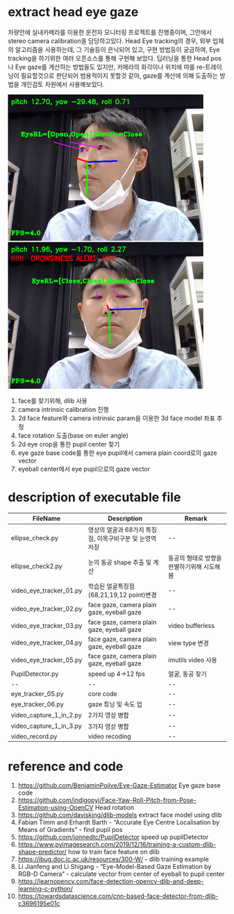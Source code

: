 # extract head eye gaze
차량안에 실내카메라를 이용한 운전자 모니터링 프로젝트를 진행중이며, 
그안에서 stereo camera calibration을 담당하고있다.
Head Eye tracking의 경우, 외부 업체의 알고리즘을 사용하는데,
그 기술등이 은닉되어 있고, 구현 방법등이 궁금하여, 
Eye tracking을 하기위한 여러 오픈소스를 통해 구현해 보았다.
딥러닝을 통한 Head pos나 Eye gaze를 계산하는 방법들도 있지만,
카메라의 화각이나 위치에 따를 re-트레이닝이 필요할것으로 판단되어
범용적이지 못할것 같아, gaze를 계산에 의해 도출하는 방법을 개인검토 차원에서 사용해보았다. 

<img  src = "./desc/out002.png" width="450"> <img  src = "./desc/out003.png" width="450"> 

1. face를 찾기위해, dlib 사용
2. camera intrinsic calibration 진행
2. 2d face feature와 camera intrinsic param을 이용한 3d face model 좌표 추정  
3. face rotation 도출(base on euler angle)
4. 2d eye crop을 통한 pupil center 찾기
5. eye gaze base code를 통한 eye pupil에서 camera plain coord로의 gaze vector
6. eyeball center에서 eye pupil으로의 gaze vector


# description of executable file 
| FileName | Description | Remark |
| --       | --          | --     |
| ellipse_check.py|영상의 얼굴과 68가지 특징점, 이목구비구분 및 눈영역 저장| --|
| ellipse_check2.py | 눈의 동공 shape 추출 및 계산          | 동공의 형태로 방향을 판별하기위해 시도해봄     |
| video_eye_tracker_01.py      | 학습된 얼굴특징점(68,21,19,12 point)변경          | --     |
| video_eye_tracker_02.py      | face gaze, camera plain gaze, eyeball gaze      | --     |
| video_eye_tracker_03.py      | face gaze, camera plain gaze, eyeball gaze      | video bufferless     |
| video_eye_tracker_04.py      | face gaze, camera plain gaze, eyeball gaze      | view type 변경     |
| video_eye_tracker_05.py      | face gaze, camera plain gaze, eyeball gaze      | imutils video 사용     |
| PupilDetector.py       | speed up 4->12 fps          | 얼굴, 동공 찾기     |
| --     | --          | --     |
| eye_tracker_05.py      | core code          | --     |
| eye_tracker_06.py      | gaze 튜닝 및 속도 업          | --     |
| video_capture_1_in_2.py       | 2가지 영상 병합          | --     |
| video_capture_1_in_3.py       | 3가지 영상 병합          | --     |
| video_record.py       | video recoding          | --     |

# reference and code
1. https://github.com/BenjaminPoilve/Eye-Gaze-Estimator Eye gaze base code
2. https://github.com/indigopyj/Face-Yaw-Roll-Pitch-from-Pose-Estimation-using-OpenCV Head rotation
3. https://github.com/davisking/dlib-models extract face model using dlib
4. Fabian Timm and Erhardt Barth - “Accurate Eye Centre Localisation by Means of Gradients” - find pupil pos
5. https://github.com/jonnedtc/PupilDetector speed up pupilDetector
6. https://www.pyimagesearch.com/2019/12/16/training-a-custom-dlib-shape-predictor/ how to train face feature on dlib
7. https://ibug.doc.ic.ac.uk/resources/300-W/ - dlib training example
8. Li Jianfeng and Li Shigang - “Eye-Model-Based Gaze Estimation by RGB-D Camera” -  calculate vector from center of eyeball to pupil center 
9. https://learnopencv.com/face-detection-opencv-dlib-and-deep-learning-c-python/
10. https://towardsdatascience.com/cnn-based-face-detector-from-dlib-c3696195e01c
